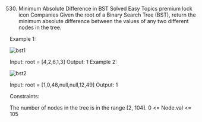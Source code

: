 530. Minimum Absolute Difference in BST
Solved
Easy
Topics
premium lock icon
Companies
Given the root of a Binary Search Tree (BST), return the minimum absolute difference between the values of any two different nodes in the tree.

 

Example 1:

![bst1](https://github.com/user-attachments/assets/4ddc9812-043c-42bb-8e36-162ca010e17b)

Input: root = [4,2,6,1,3]
Output: 1
Example 2:

![bst2](https://github.com/user-attachments/assets/55c03c4b-8f4f-436d-becd-a9190df070c8)

Input: root = [1,0,48,null,null,12,49]
Output: 1
 

Constraints:

The number of nodes in the tree is in the range [2, 104].
0 <= Node.val <= 105
